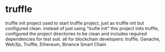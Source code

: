 # truffle
truffle init project used to start truffle project, just as truffle init but configured clean.
instead of just using "trufle init" this project inits truffle, configured the project directories to be clean and includes required dependencies for test suit.
all for blockchain developers: truffle, Ganache, Web3js, Truffle, Ethereum, Binance Smart Chain
